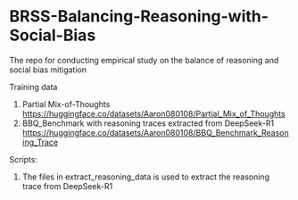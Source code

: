 # BRSS-Balancing-Reasoning-with-Social-Bias
The repo for conducting empirical study on the balance of reasoning and social bias mitigation

Training data
1. Partial Mix-of-Thoughts https://huggingface.co/datasets/Aaron080108/Partial_Mix_of_Thoughts
2. BBQ_Benchmark with reasoning traces extracted from DeepSeek-R1 https://huggingface.co/datasets/Aaron080108/BBQ_Benchmark_Reasoning_Trace


Scripts:
1. The files in extract_reasoning_data is used to extract the reasoning trace from DeepSeek-R1